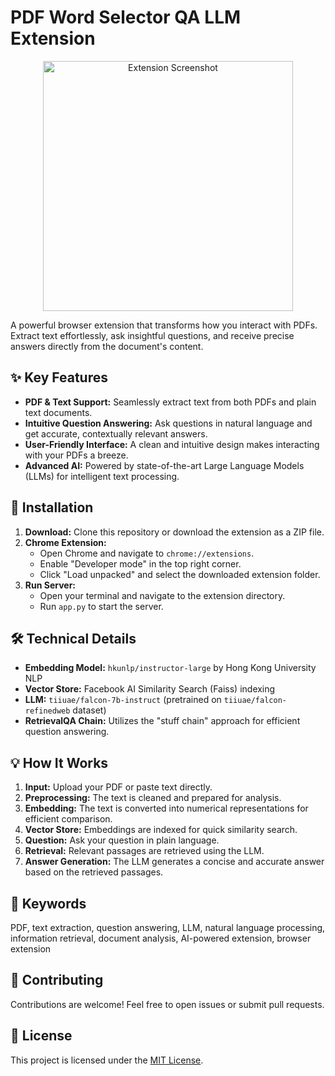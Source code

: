 # PDF Word Selector QA LLM Extension

<div align="center">
<img src="https://github.com/your-github-username/your-repo-name/blob/main/screenshot.png](https://github.com/shengsylo/PDF-Word-Selector-QA-LLM-Model/blob/master/LLM_Question_Answer/logo.png" alt="Extension Screenshot" width="400"/>
</div>

A powerful browser extension that transforms how you interact with PDFs. Extract text effortlessly, ask insightful questions, and receive precise answers directly from the document's content.

## ✨ Key Features

* **PDF & Text Support:**  Seamlessly extract text from both PDFs and plain text documents.
* **Intuitive Question Answering:**  Ask questions in natural language and get accurate, contextually relevant answers.
* **User-Friendly Interface:**  A clean and intuitive design makes interacting with your PDFs a breeze.
* **Advanced AI:** Powered by state-of-the-art Large Language Models (LLMs) for intelligent text processing.

## 🚀 Installation

1. **Download:** Clone this repository or download the extension as a ZIP file.
2. **Chrome Extension:**
   * Open Chrome and navigate to `chrome://extensions`.
   * Enable "Developer mode" in the top right corner.
   * Click "Load unpacked" and select the downloaded extension folder.
3. **Run Server:**
   * Open your terminal and navigate to the extension directory.
   * Run `app.py` to start the server.

## 🛠️ Technical Details

* **Embedding Model:** `hkunlp/instructor-large` by Hong Kong University NLP
* **Vector Store:** Facebook AI Similarity Search (Faiss) indexing
* **LLM:** `tiiuae/falcon-7b-instruct` (pretrained on `tiiuae/falcon-refinedweb` dataset)
* **RetrievalQA Chain:** Utilizes the "stuff chain" approach for efficient question answering.

## 💡 How It Works

1. **Input:** Upload your PDF or paste text directly.
2. **Preprocessing:** The text is cleaned and prepared for analysis.
3. **Embedding:** The text is converted into numerical representations for efficient comparison.
4. **Vector Store:** Embeddings are indexed for quick similarity search.
5. **Question:** Ask your question in plain language.
6. **Retrieval:** Relevant passages are retrieved using the LLM.
7. **Answer Generation:** The LLM generates a concise and accurate answer based on the retrieved passages.

## 🎯 Keywords

PDF, text extraction, question answering, LLM, natural language processing, information retrieval, document analysis, AI-powered extension, browser extension

## 🤝 Contributing

Contributions are welcome! Feel free to open issues or submit pull requests.

## 📜 License

This project is licensed under the [MIT License](LICENSE).
